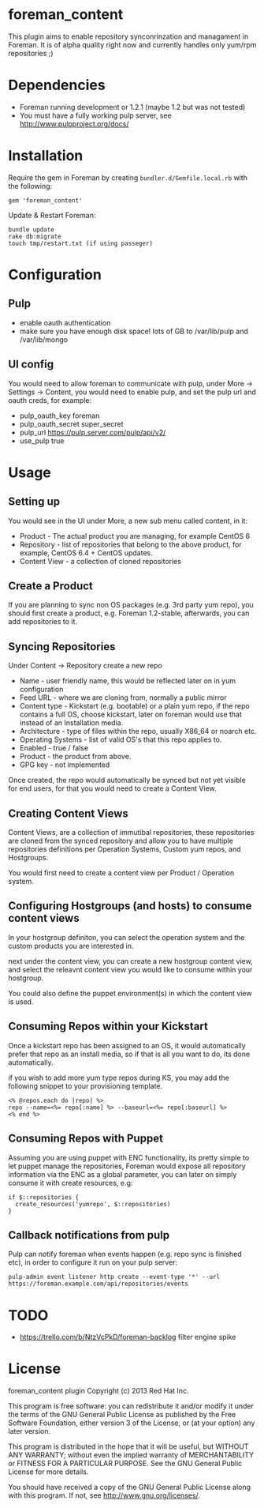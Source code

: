 # foreman\_content

This plugin aims to enable repository synconrinzation and managament in Foreman. It is of alpha quality
right now and currently handles only yum/rpm repositories ;)

# Dependencies

* Foreman running development or 1.2.1 (maybe 1.2 but was not tested)
* You must have a fully working pulp server, see http://www.pulpproject.org/docs/


# Installation

Require the gem in Foreman by creating `bundler.d/Gemfile.local.rb` with the
following:

```
gem 'foreman_content'
```

Update & Restart Foreman:
```
bundle update
rake db:migrate
touch tmp/restart.txt (if using passeger)
```

# Configuration

## Pulp
* enable oauth authentication
* make sure you have enough disk space! lots of GB to /var/lib/pulp and /var/lib/mongo

## UI config

You would need to allow foreman to communicate with pulp, under More ->
Settings -> Content, you would need to enable pulp, and set the pulp url and
oauth creds, for example:

  * pulp_oauth_key  foreman
  * pulp_oauth_secret super_secret
  * pulp_url  https://pulp.server.com/pulp/api/v2/
  * use_pulp  true

# Usage

## Setting up

You would see in the UI under More, a new sub menu called content, in it:

* Product    - The actual product you are managing, for example CentOS 6
* Repository - list of repositories that belong to the above product, for
example, CentOS 6.4 + CentOS updates.
* Content View - a collection of cloned repositories

## Create a Product

If you are planning to sync non OS packages (e.g. 3rd party yum repo), you should first create a product, e.g. Foreman 1.2-stable, afterwards, you can add repositories to it.

## Syncing Repositories

Under Content -> Repository create a new repo

* Name - user friendly name, this would be reflected later on in yum configuration
* Feed URL - where we are cloning from, normally a public mirror
* Content type - Kickstart (e.g. bootable) or a plain yum repo, if the repo
contains a full OS, choose kickstart, later on foreman would use that instead
of an Installation media.
* Architecture - type of files within the repo, usually X86_64 or noarch etc.
* Operating Systems - list of valid OS's that this repo applies to.
* Enabled - true / false
* Product - the product from above.
* GPG key - not implemented

Once created, the repo would automatically be synced but not yet visible for
end users, for that you would need to create a Content View.

## Creating Content Views

Content Views, are a collection of immutibal repositories, these repositories
are cloned from the synced repository and allow you to have multiple
repositories definitions per Operation Systems, Custom yum repos, and
Hostgroups.

You would first need to create a content view per Product / Operation system.

## Configuring Hostgroups (and hosts) to consume content views

In your hostgroup definiton, you can select the operation system and the custom
products you are interested in.

next under the content view, you can create a new hostgroup content view, and
select the releavnt content view you would like to consume within your hostgroup.

You could also define the puppet environment(s) in which the content view is
used.

## Consuming Repos within your Kickstart

Once a kickstart repo has been assigned to an OS, it would automatically prefer
that repo as an install media, so if that is all you want to do, its done
automatically.

if you wish to add more yum type repos during KS, you may add the following
snippet to your provisioning template.

```erb
<% @repos.each do |repo| %>
repo --name=<%= repo[:name] %> --baseurl=<%= repo[:baseurl] %>
<% end %>
```

## Consuming Repos with Puppet

Assuming you are using puppet with ENC functionality, its pretty simple to
let puppet manage the repositories, Foreman would expose all repository
information via the ENC as a global parameter, you can later on simply consume
it with create resources, e.g:

```puppet
if $::repositories {
  create_resources('yumrepo', $::repositories)
}
```

## Callback notifications from pulp

Pulp can notify foreman when events happen (e.g. repo sync is finished etc), in
order to configure it run on your pulp server:

```
pulp-admin event listener http create --event-type '*' --url https://foreman.example.com/api/repositories/events
```

# TODO

* https://trello.com/b/NtzVcPkD/foreman-backlog
filter engine spike

# License

foreman_content plugin
Copyright (c) 2013 Red Hat Inc.

This program is free software: you can redistribute it and/or modify
it under the terms of the GNU General Public License as published by
the Free Software Foundation, either version 3 of the License, or
(at your option) any later version.

This program is distributed in the hope that it will be useful,
but WITHOUT ANY WARRANTY; without even the implied warranty of
MERCHANTABILITY or FITNESS FOR A PARTICULAR PURPOSE.  See the
GNU General Public License for more details.

You should have received a copy of the GNU General Public License
along with this program.  If not, see <http://www.gnu.org/licenses/>.
